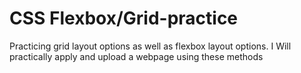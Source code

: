# CSS Flexbox/Grid-practice 
Practicing grid layout options as well as flexbox layout options. 
I Will practically apply and upload a webpage using these methods
